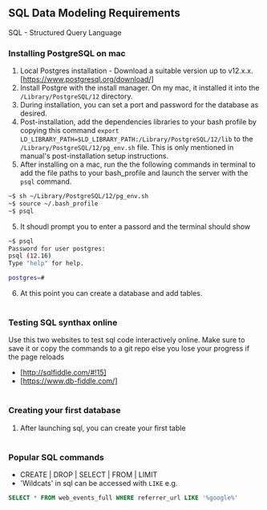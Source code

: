 ## SQL Data Modeling Requirements
SQL - Structured Query Language <br>
### Installing PostgreSQL on mac
1. Local Postgres installation - Download a suitable version up to v12.x.x. [https://www.postgresql.org/download/]
2. Install Postgre with the install manager. On my mac, it installed it into the `/Library/PostgreSQL/12` directory.
3. During installation, you can set a port and password for the database as desired.
4. Post-installation, add the dependencies libraries to your bash profile by copying this command `export LD_LIBRARY_PATH=$LD_LIBRARY_PATH:/Library/PostgreSQL/12/lib` to the `/Library/PostgreSQL/12/pg_env.sh` file. This is only mentioned in manual's post-installation setup instructions.
4. After installing on a mac, run the the following commands in terminal to add the file paths to your bash_profile and launch the server with the `psql` command. 
```bash
~$ sh ~/Library/PostgreSQL/12/pg_env.sh 
~$ source ~/.bash_profile
~$ psql
```
5. It shoudl prompt you to enter a passord and the terminal should show
```bash
~$ psql
Password for user postgres: 
psql (12.16)
Type "help" for help.

postgres=# 
```
6. At this point you can create a database and add tables.
<br><br>

### Testing SQL synthax online
Use this two websites to test sql code interactively online. Make sure to save it or copy the commands to a git repo else you lose your progress if the page reloads
- [http://sqlfiddle.com/#!15]
- [https://www.db-fiddle.com/]
<br><br>

### Creating your first database
1. After launching sql, you can create your first table
<br><br>

### Popular SQL commands
- CREATE | DROP | SELECT | FROM | LIMIT
- 'Wildcats' in sql can be accessed with `LIKE` e.g. 
```sql
SELECT * FROM web_events_full WHERE referrer_url LIKE '%google%'
```
